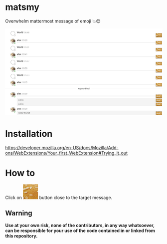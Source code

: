 # matsmy
Overwhelm mattermost message of emoji :boom::blush:

![Demo](./demo.gif)

# Installation
https://developer.mozilla.org/en-US/docs/Mozilla/Add-ons/WebExtensions/Your_first_WebExtension#Trying_it_out

# How to
Click on <img alt="action" src="assets/action.png"> button close to the target message.  


## Warning
**Use at your own risk, none of the contributors, in any way whatsoever, can be responsible for your use of the code contained in or linked from this repository.**
